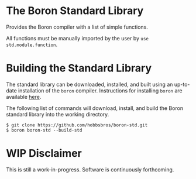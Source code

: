 # The Boron Standard Library

Provides the Boron compiler with a list of simple functions.

All functions must be manually imported by the user by `use std.module.function`.

# Building the Standard Library

The standard library can be downloaded, installed, and built using an up-to-date installation of the `boron` compiler.  Instructions for installing `boron` are available [here](https://github.com/hobbsbros/boron.git).

The following list of commands will download, install, and build the Boron standard library into the working directory.

```
$ git clone https://github.com/hobbsbros/boron-std.git
$ boron boron-std --build-std
```

# WIP Disclaimer

This is still a work-in-progress.  Software is continuously forthcoming.